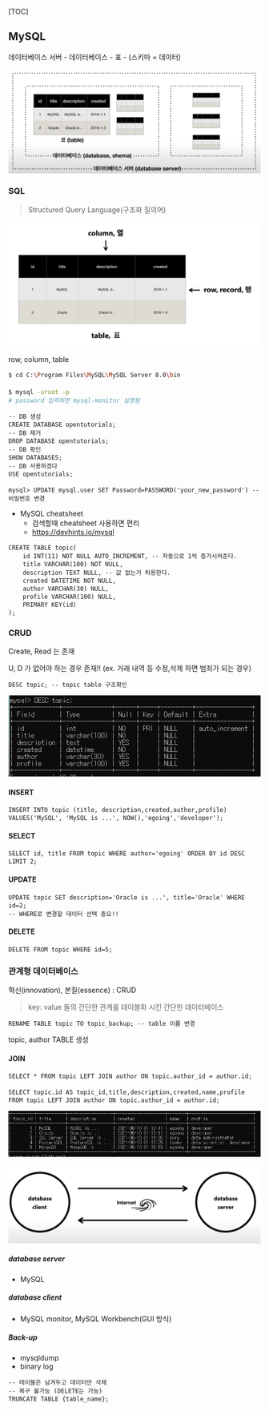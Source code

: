 [TOC]

## MySQL

데이터베이스 서버 - 데이터베이스 -  표 - (스키마 = 데이터)

![MySQL](MySQL.assets/MySQL.png)



### SQL

> Structured Query Language(구조화 질의어)

<img src="MySQL.assets/row-col.png/" alt="row-col" style="zoom:67%;" />

row, column, table

```bash
$ cd C:\Program Files\MySQL\MySQL Server 8.0\bin

$ mysql -uroot -p
# password 입력하면 mysql-monitor 실행됨
```

```mysql
-- DB 생성
CREATE DATABASE opentutorials;
-- DB 제거
DROP DATABASE opentutorials;
-- DB 확인
SHOW DATABASES;
-- DB 사용하겠다
USE opentutorials;

mysql> UPDATE mysql.user SET Password=PASSWORD('your_new_password') -- 비밀번호 변경
```



- MySQL cheatsheet
  - 검색할때 cheatsheet 사용하면 편리
  - https://devhints.io/mysql



```mysql
CREATE TABLE topic(
    id INT(11) NOT NULL AUTO_INCREMENT, -- 자동으로 1씩 증가시켜준다.
    title VARCHAR(100) NOT NULL,
    description TEXT NULL, -- 값 없는거 허용한다.
    created DATETIME NOT NULL,
    author VARCHAR(30) NULL,
    profile VARCHAR(100) NULL,
    PRIMARY KEY(id)
);
```



### CRUD

Create, Read 는 존재

U, D 가 없어야 하는 경우 존재!! (ex. 거래 내역 등 수정,삭제 하면 범죄가 되는 경우)

```mysql
DESC topic; -- topic table 구조확인
```

![DESC](MySQL.assets/DESC.png)

#### INSERT

```mysql
INSERT INTO topic (title, description,created,author,profile) VALUES('MySQL', 'MySQL is ...', NOW(),'egoing','developer');
```

#### SELECT

```mysql
SELECT id, title FROM topic WHERE author='egoing' ORDER BY id DESC LIMIT 2;
```

#### UPDATE

```mysql
UPDATE topic SET description='Oracle is ...', title='Oracle' WHERE id=2;
-- WHERE로 변경할 데이터 선택 중요!!
```

#### DELETE

```mysql
DELETE FROM topic WHERE id=5;
```



### 관계형 데이터베이스

혁신(innovation), 본질(essence) : CRUD

> key: value 들의 간단한 관계를 테이블화 시킨 간단한 데이터베이스

```mysql
RENAME TABLE topic TO topic_backup; -- table 이름 변경
```

topic, author TABLE 생성



#### JOIN

```mysql
SELECT * FROM topic LEFT JOIN author ON topic.author_id = author.id;

SELECT topic.id AS topic_id,title,description,created,name,profile FROM topic LEFT JOIN author ON topic.author_id = author.id;
```

![JOIN](MySQL.assets/JOIN.png)





![client-server](MySQL.assets/client-server.png)

##### database server

- MySQL

##### database client

- MySQL monitor, MySQL Workbench(GUI 방식)



##### Back-up

- mysqldump
- binary log





```mysql
-- 테이블은 남겨두고 데이터만 삭제
-- 복구 불가능 (DELETE는 가능)
TRUNCATE TABLE {table_name};
```

